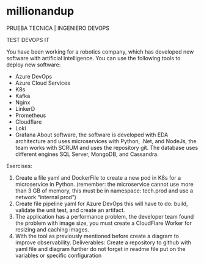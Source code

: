 # millionandup
PRUEBA TECNICA | INGENIERO DEVOPS

TEST DEVOPS IT

You have been working for a robotics company, which has developed new
software with artificial intelligence. You can use the following tools to deploy
new software:
- Azure DevOps
- Azure Cloud Services
- K8s
- Kafka
- Nginx
- LinkerD
- Prometheus
- Cloudflare
- Loki
- Grafana
About software, the software is developed with EDA architecture and uses
microservices with Python, .Net, and NodeJs, the team works with SCRUM and
uses the repository git. The database uses different engines SQL Server,
MongoDB, and Cassandra.

Exercises:
1. Create a file yaml and DockerFile to create a new pod in K8s for a
microservice in Python. (remember: the microservice cannot use more than 3
GB of memory, this must be in namespace: tech.prod and use a network
“internal prod”)
2. Create file pipeline yaml for Azure DevOps this will have to do: build,
validate the unit test, and create an artifact.
3. The application has a performance problem, the developer team found
the problem with image size, you must create a CloudFlare Worker for resizing
and caching images.
4. With the tool as previously mentioned before create a diagram to
improve observability.
Deliverables:
Create a repository to github with yaml file and diagram further do not forget in
readme file put on the variables or specific configuration
